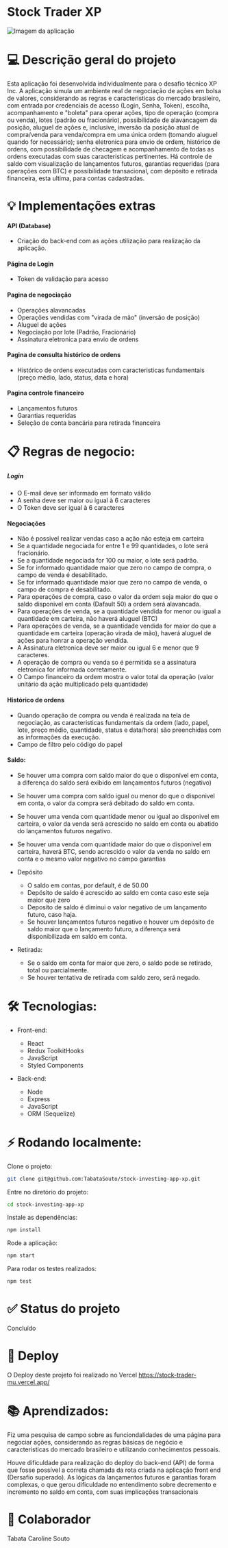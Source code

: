 # Stock Trader XP
![Imagem da aplicação](https://i.postimg.cc/htjLGyCB/Screenshot-from-2022-07-24-14-48-59.png)

# 💻 Descrição geral do projeto
Esta aplicação foi desenvolvida individualmente para o  desafio técnico XP Inc. A aplicação simula um ambiente real de negociação de ações em bolsa de valores, considerando as regras e caracteristicas do mercado brasileiro, com entrada por credenciais de acesso (Login, Senha, Token), escolha, acompanhamento e "boleta" para  operar ações, tipo de operação (compra ou venda), lotes (padrão ou fracionário), possibilidade de alavancagem da posição, aluguel de ações e, inclusive, inversão da posição atual de compra/venda para venda/compra em uma única ordem (tomando aluguel quando for necessário); senha eletronica para envio de ordem, histórico de ordens, com possibilidade de checagem e acompanhamento de todas as ordens executadas com suas caracteristicas pertinentes. Há controle de saldo com visualização de lançamentos futuros, garantias requeridas (para operações com BTC) e possibilidade transacional, com depósito e retirada financeira, esta ultima, para contas cadastradas.

# 💡 Implementações extras

#### API (Database)
- Criação do back-end com as ações utilização para realização da aplicação.

#### Página de Login
- Token de validação para acesso

#### Pagina de negociação
- Operações alavancadas
- Operações vendidas com "virada de mão" (inversão de posição)
- Aluguel de ações
- Negociação por lote (Padrão, Fracionário)
- Assinatura eletronica para envio de ordens

#### Pagina de consulta histórico de ordens
- Histórico de ordens executadas com caracteristicas fundamentais (preço médio, lado, status, data e hora)

#### Pagina controle financeiro
- Lançamentos futuros
- Garantias requeridas
- Seleção de conta bancária para retirada financeira

# 📋 Regras de negocio:

##### Login
- O E-mail deve ser informado em formato válido
- A senha deve ser maior ou igual à 6 caracteres 
- O Token deve ser igual à 6 caracteres

#### Negociações
- Não é possivel realizar vendas caso a ação não esteja em carteira
- Se a quantidade negociada for entre 1 e 99 quantidades, o lote será fracionário.
- Se a quantidade negociada for 100 ou maior, o lote será padrão.
- Se for informado quantidade maior que zero no campo de compra, o campo de venda é desabilitado.
- Se for informado quantidade maior que zero no campo de venda, o campo de compra é desabilitado.
- Para operações de compra, caso o valor da ordem seja maior do que o saldo disponivel em conta (Dafault 50) a ordem será alavancada.
- Para operações de venda, se a quantidade vendida for menor ou igual a quantidade em carteira, não haverá aluguel (BTC)
- Para operações de venda, se a quantidade vendida for maior do que a quantidade em carteira (operação virada de mão), haverá aluguel de ações para honrar a operação vendida.
- A Assinatura eletronica deve ser maior ou igual 6 e menor que 9 caracteres.
- A operação de compra ou venda so é permitida se a assinatura eletronica for informada corretamente.
- O Campo financeiro da ordem mostra o valor total da operação (valor unitário da ação multiplicado pela quantidade)

#### Histórico de ordens
- Quando operação de compra ou venda é realizada na tela de negociação, as caracteristicas fundamentais da ordem (lado, papel, lote, preço médio, quantidade, status e data/hora) são preenchidas com as informações da execução.
- Campo de filtro pelo código do papel

#### Saldo:
- Se houver uma compra com saldo maior do que o disponível em conta, a diferença do saldo será exibido em lançamentos futuros (negativo)
- Se houver uma compra com saldo igual ou menor do que o disponivel em conta, o valor da compra será debitado do saldo em conta.
- Se houver uma venda com quantidade menor ou igual ao disponivel em carteira, o valor da venda será acrescido no saldo em conta ou abatido do lançamentos futuros negativo.
- Se houver uma venda com quantidade maior do que o disponivel em carteira, haverá BTC, sendo acrescido o valor da venda no saldo em conta e o mesmo valor negativo no campo garantias

- Depósito
  - O saldo em contas, por default, é de 50.00
  - Depósito de saldo é acrescido ao saldo em conta caso este seja maior que zero
  - Deposito de saldo é diminui o valor negativo de um lançamento futuro, caso haja.
  - Se houver lançamentos futuros negativo e houver um depósito de saldo maior que o lançamento futuro, a diferença será disponibilizada em saldo em conta.

- Retirada:
  - Se o saldo em conta for maior que zero, o saldo pode se retirado, total ou parcialmente.
  - Se houver tentativa de retirada com saldo zero, será negado.


# 🛠 Tecnologias:

- Front-end:
  - React
  - Redux ToolkitHooks
  - JavaScript
  - Styled Components

- Back-end:
  - Node
  - Express
  - JavaScript
  - ORM (Sequelize)


# ⚡ Rodando localmente:

Clone o projeto:
```bash
git clone git@github.com:TabataSouto/stock-investing-app-xp.git
```

Entre no diretório do projeto:
```bash
cd stock-investing-app-xp
```

Instale as dependências:
```bash
npm install
```

Rode a aplicação:
```bash
npm start
```

Para rodar os testes realizados:
```bash
npm test
```

# ✅ Status do projeto
Concluído

# 💽 Deploy
O Deploy deste projeto foi realizado no Vercel https://stock-trader-mu.vercel.app/ 

# 📚 Aprendizados:
Fiz uma pesquisa de campo sobre as funciondalidades de uma página para negociar ações, considerando as regras básicas de negócio e caracteristicas do mercado brasileiro e utilizando conhecimentos pessoais.

Houve dificuldade para realização do deploy do back-end (API) de forma que fosse possível a correta chamada da rota criada na aplicação front end (Dersafio superado). As lógicas da lançamentos futuros e garantias foram complexas, o que gerou dificuldade no entendimento sobre decremento e incremento no saldo em conta, com suas implicações transacionais

# 👧 Colaborador
Tabata Caroline Souto
